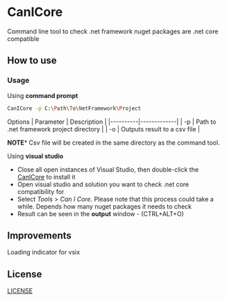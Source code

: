 # CanICore
Command line tool to check .net framework nuget packages are .net core compatible

## How to use

### Usage

Using **command prompt**
```bash
CanICore -p C:\Path\To\NetFramework\Project 
```
Options
| Parameter | Description |
|----------|-------------|
| -p        | Path to .net framework project directory |
| -o        | Outputs result to a csv file |

**NOTE*** Csv file will be created in the same directory as the command tool.

Using **visual studio**

 - Close all open instances of Visual Studio, then double-click the [CanICore](https://github.com/adelinosousa/canicore/releases/download/vsix-1.0.0/CanICore.vsix) to install it
 - Open visual studio and solution you want to check .net core compatibility for
 - Select *Tools* > *Can I Core*. Please note that this process could take a while. Depends how many nuget packages it needs to check
 - Result can be seen in the **output** window - (CTRL+ALT+O)

## Improvements
Loading indicator for vsix

## License
[LICENSE](LICENSE)
